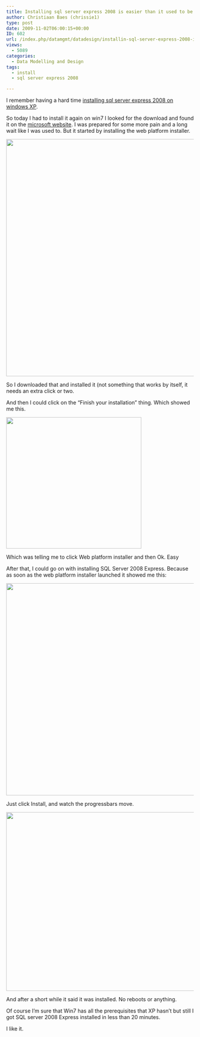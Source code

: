 ```yaml
---
title: Installing sql server express 2008 is easier than it used to be
author: Christiaan Baes (chrissie1)
type: post
date: 2009-11-02T06:00:15+00:00
ID: 602
url: /index.php/datamgmt/datadesign/installin-sql-server-express-2008-is-eas/
views:
  - 5089
categories:
  - Data Modelling and Design
tags:
  - install
  - sql server express 2008

---
```

I remember having a hard time [installing sql server express 2008 on windows XP][1].

So today I had to install it again on win7 I looked for the download and found it on the [microsoft website][2]. I was prepared for some more pain and a long wait like I was used to. But it started by installing the web platform installer. 

<div class="image_block">
  <img src="/wp-content/uploads/blogs/DataMgmt/wpiinstaller/wpiinstaller3.png" alt="" title="" width="945" height="637" />
</div>

So I downloaded that and installed it (not something that works by itself, it needs an extra click or two. 

And then I could click on the &#8220;Finish your installation&#8221; thing. Which showed me this. 

<div class="image_block">
  <img src="/wp-content/uploads/blogs/DataMgmt/wpiinstaller/wpiinstaller4.png" alt="" title="" width="363" height="353" />
</div>

Which was telling me to click Web platform installer and then Ok. Easy

After that, I could go on with installing SQL Server 2008 Express. Because as soon as the web platform installer launched it showed me this:

<div class="image_block">
  <img src="/wp-content/uploads/blogs/DataMgmt/wpiinstaller/wpiinstaller1.png" alt="" title="" width="767" height="570" />
</div>

Just click Install, and watch the progressbars move.

<div class="image_block">
  <img src="/wp-content/uploads/blogs/DataMgmt/wpiinstaller/wpiinstaller2.png" alt="" title="" width="700" height="480" />
</div>

And after a short while it said it was installed. No reboots or anything. 

Of course I&#8217;m sure that Win7 has all the prerequisites that XP hasn&#8217;t but still I got SQL server 2008 Express installed in less than 20 minutes. 

I like it.

 [1]: /index.php/DataMgmt/DBAdmin/MSSQLServerAdmin/installing-sql-server-2008-express-on-wi?highlight=express&sentence=
 [2]: http://www.microsoft.com/express/sql/download/